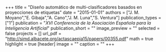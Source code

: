 +++
title = "Diseño automático de multi-clasificadores basados en proyecciones de etiquetas"
date = "2015-01-01"
authors = ["J. M. Moyano","E. Gibaja","A. Cano","J. M. Luna","S. Ventura"]
publication_types = ["1"]
publication = "_XVI Conferencia de la Asociación Española para la Inteligencia Artificial_"
publication_short = ""
image_preview = ""
selected = false
projects = []
url_pdf = "http://simd.albacete.org/actascaepia15/papers/00355.pdf"
math = true
highlight = true
[header]
image = ""
caption = ""
+++

